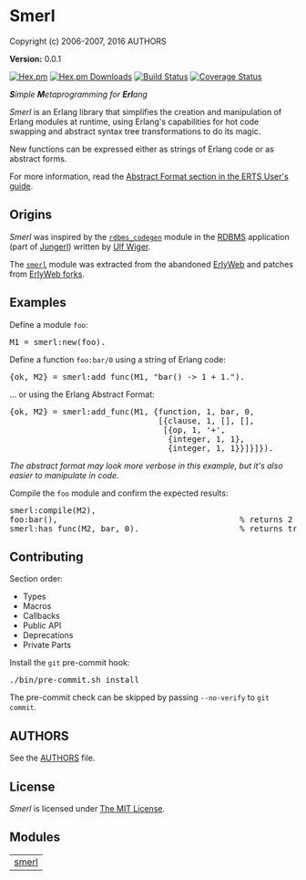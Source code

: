 

# Smerl #

Copyright (c) 2006-2007, 2016 AUTHORS

__Version:__ 0.0.1

[![Hex.pm][Hex badge]][Hex link]
[![Hex.pm Downloads][Hex downloads badge]][Hex link]
[![Build Status][Travis badge]][Travis link]
[![Coverage Status][Coveralls badge]][Coveralls link]

*<b>S</b>imple <b>M</b>etaprogramming for <b>Erl</b>ang*

*Smerl* is an Erlang library that simplifies the creation and manipulation of
Erlang modules at runtime, using Erlang's capabilities for hot code swapping and
abstract syntax tree transformations to do its magic.

New functions can be expressed either as strings of Erlang code or as abstract
forms.

For more information, read
the [Abstract Format section in the ERTS User's guide][Abstract Format].

## Origins

*Smerl* was inspired by the [`rdbms_codegen`][] module in the [RDBMS][]
application (part of [Jungerl][]) written by [Ulf Wiger][].

The [`smerl`][] module was extracted from the abandoned [ErlyWeb][]
and patches from [ErlyWeb forks][].

## Examples

Define a module `foo`:

<pre lang="erlang">
M1 = smerl:new(foo).
</pre>

Define a function `foo:bar/0` using a string of Erlang code:

<pre lang="erlang">
{ok, M2} = smerl:add_func(M1, "bar() -> 1 + 1.").
</pre>

... or using the Erlang Abstract Format:

<pre lang="erlang">
{ok, M2} = smerl:add_func(M1, {function, 1, bar, 0,
                               [{clause, 1, [], [],
                                [{op, 1, '+',
                                 {integer, 1, 1},
                                 {integer, 1, 1}}]}]}).
</pre>

*The abstract format may look more verbose in this example,
but it's also easier to manipulate in code.*

Compile the `foo` module and confirm the expected results:

<pre lang="erlang">
smerl:compile(M2),
foo:bar(),                                      % returns 2
smerl:has_func(M2, bar, 0).                     % returns true
</pre>

## Contributing

Section order:

- Types
- Macros
- Callbacks
- Public API
- Deprecations
- Private Parts

Install the `git` pre-commit hook:

<pre lang="bash">
./bin/pre-commit.sh install
</pre>

The pre-commit check can be skipped by passing `--no-verify` to `git commit`.

## AUTHORS

See the [AUTHORS][] file.

## License

*Smerl* is licensed under [The MIT License][LICENSE].

<!-- Named Links -->

[Hex badge]: https://img.shields.io/hexpm/v/smerl.svg?maxAge=2592000?style=plastic
[Hex link]: https://hex.pm/packages/smerl
[Hex downloads badge]: https://img.shields.io/hexpm/dt/smerl.svg?maxAge=2592000
[Travis badge]: https://travis-ci.org/deadtrickster/smerl.svg?branch=master
[Travis link]: https://travis-ci.org/deadtrickster/smerl
[Coveralls badge]: https://coveralls.io/repos/github/deadtrickster/smerl/badge.svg?branch=master
[Coveralls link]: https://coveralls.io/github/deadtrickster/smerl?branch=master
[Erlyweb]: https://github.com/yariv/erlyweb
[Abstract Format]: http://erlang.org/doc/doc-5.5/erts-5.5/doc/html/absform.html#4
[`rdbms_codegen`]: https://github.com/yurrriq/jungerl/blob/master/lib/rdbms/src/rdbms_codegen.erl
[RDBMS]: https://github.com/yurrriq/jungerl/tree/master/lib/rdbms
[Jungerl]: https://github.com/yurrriq/jungerl
[Ulf Wiger]: https://github.com/uwiger
[`smerl`]: ./src/smerl.erl
[Erlyweb forks]: https://github.com/yariv/erlyweb/network
[AUTHORS]: ./AUTHORS.md
[LICENSE]: ./LICENSE


## Modules ##


<table width="100%" border="0" summary="list of modules">
<tr><td><a href="https://github.com/deadtrickster/smerl/blob/feature/yurrriq-cleanup/doc/smerl.md" class="module">smerl</a></td></tr></table>


